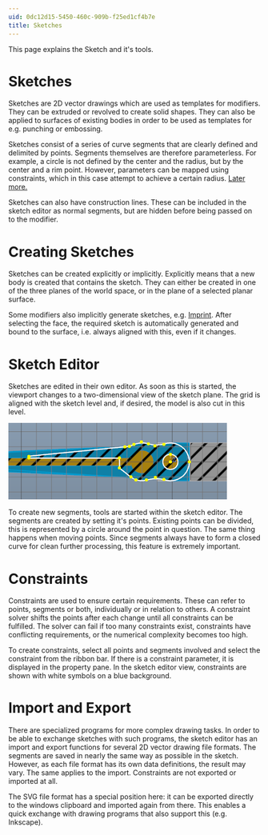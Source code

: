 ```yaml
---
uid: 0dc12d15-5450-460c-909b-f25ed1cf4b7e
title: Sketches
---
```

This page explains the Sketch and it's tools.

# Sketches

Sketches are 2D vector drawings which are used as templates for modifiers. They can be extruded or revolved to create solid shapes. They can also be applied to surfaces of existing bodies in order to be used as templates for e.g. punching or embossing.

Sketches consist of a series of curve segments that are clearly defined and delimited by points. Segments themselves are therefore parameterless. For example, a circle is not defined by the center and the radius, but by the center and a rim point. However, parameters can be mapped using constraints, which in this case attempt to achieve a certain radius. [Later more.](xref:#Constraints)

Sketches can also have construction lines. These can be included in the sketch editor as normal segments, but are hidden before being passed on to the modifier.

# Creating Sketches

Sketches can be created explicitly or implicitly. Explicitly means that a new body is created that contains the sketch. They can either be created in one of the three planes of the world space, or in the plane of a selected planar surface.

Some modifiers also implicitly generate sketches, e.g. [Imprint](xref:D3faf9Bf-849f-4612-b689-bd5f699e850d). After selecting the face, the required sketch is automatically generated and bound to the surface, i.e. always aligned with this, even if it changes.

# Sketch Editor

Sketches are edited in their own editor. As soon as this is started, the viewport changes to a two-dimensional view of the sketch plane. The grid is aligned with the sketch level and, if desired, the model is also cut in this level.

![Sketch Editor 2D view with model cut](SketchEditorView.png)

To create new segments, tools are started within the sketch editor. The segments are created by setting it's points. Existing points can be divided, this is represented by a circle around the point in question. The same thing happens when moving points. Since segments always have to form a closed curve for clean further processing, this feature is extremely important.

# Constraints

Constraints are used to ensure certain requirements. These can refer to points, segments or both, individually or in relation to others. A constraint solver shifts the points after each change until all constraints can be fulfilled. The solver can fail if too many constraints exist, constraints have conflicting requirements, or the numerical complexity becomes too high.

To create constraints, select all points and segments involved and select the constraint from the ribbon bar. If there is a constraint parameter, it is displayed in the property pane. In the sketch editor view, constraints are shown with white symbols on a blue background.

# Import and Export

There are specialized programs for more complex drawing tasks. In order to be able to exchange sketches with such programs, the sketch editor has an import and export functions for several 2D vector drawing file formats. The segments are saved in nearly the same way as possible in the sketch. However, as each file format has its own data definitions, the result may vary. The same applies to the import. Constraints are not exported or imported at all.

The SVG file format has a special position here: it can be exported directly to the windows clipboard and imported again from there. This enables a quick exchange with drawing programs that also support this (e.g. Inkscape).
